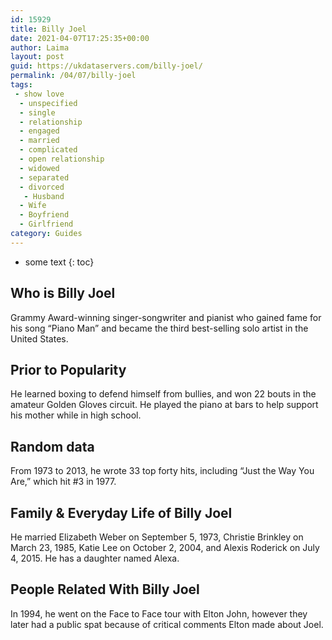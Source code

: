 ```yaml
---
id: 15929
title: Billy Joel
date: 2021-04-07T17:25:35+00:00
author: Laima
layout: post
guid: https://ukdataservers.com/billy-joel/
permalink: /04/07/billy-joel
tags:
 - show love
  - unspecified
  - single
  - relationship
  - engaged
  - married
  - complicated
  - open relationship
  - widowed
  - separated
  - divorced
   - Husband
  - Wife
  - Boyfriend
  - Girlfriend
category: Guides
---
```


* some text
{: toc}


## Who is Billy Joel
                  
                  
                  
Grammy Award-winning singer-songwriter and pianist who gained fame for his song &#8220;Piano Man&#8221; and became the third best-selling solo artist in the United States.
                  
              
            
              
            
                
                
                
## Prior to Popularity
                  
                  
                  
He learned boxing to defend himself from bullies, and won 22 bouts in the amateur Golden Gloves circuit. He played the piano at bars to help support his mother while in high school.
                  
              
            
              
            
                
                
                
## Random data
                  
                  
                  
From 1973 to 2013, he wrote 33 top forty hits, including &#8220;Just the Way You Are,&#8221; which hit #3 in 1977.
                  
              
            
              
            
                
                
                
## Family & Everyday Life of Billy Joel
                  
                  
                  
He married Elizabeth Weber on September 5, 1973, Christie Brinkley on March 23, 1985, Katie Lee on October 2, 2004, and Alexis Roderick on July 4, 2015. He has a daughter named Alexa.
                  
              
            
              
            
                
                
                
## People Related With Billy Joel
                  
                  
                  
In 1994, he went on the Face to Face tour with Elton John, however they later had a public spat because of critical comments Elton made about Joel.
                  
              
            
              
            
                
              
            
              
              
            
            
              
            
          
          
          